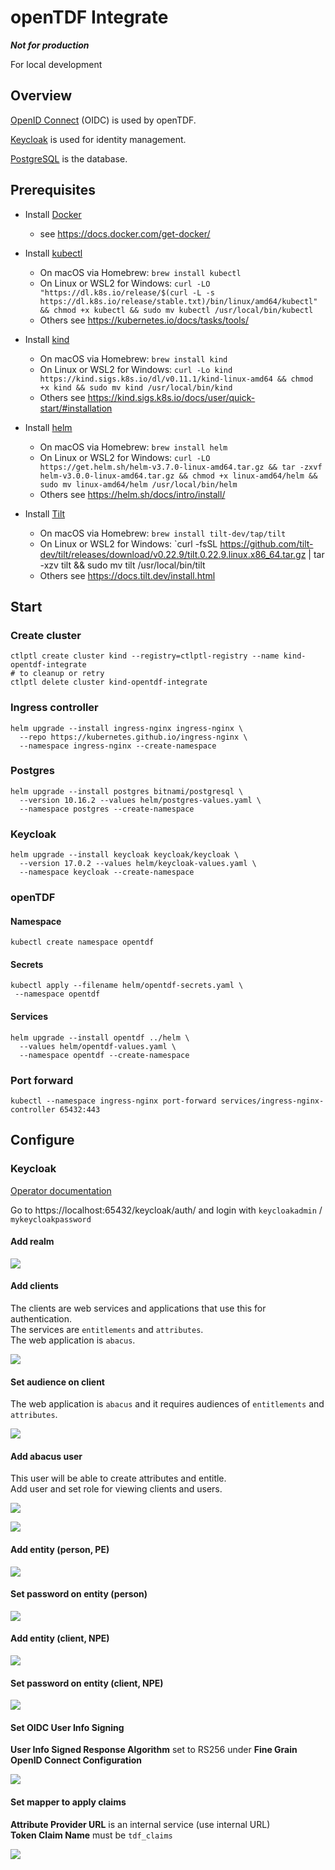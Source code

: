 # openTDF Integrate

**_Not for production_**

For local development

## Overview

[OpenID Connect](https://openid.net/connect/) (OIDC) is used by openTDF.

[Keycloak](https://www.keycloak.org/) is used for identity management.

[PostgreSQL](https://www.postgresql.org/) is the database.

## Prerequisites

- Install [Docker](https://www.docker.com/)

  - see https://docs.docker.com/get-docker/

- Install [kubectl](https://kubernetes.io/docs/reference/kubectl/overview/)

  - On macOS via Homebrew: `brew install kubectl`
  - On Linux or WSL2 for Windows: `curl -LO "https://dl.k8s.io/release/$(curl -L -s https://dl.k8s.io/release/stable.txt)/bin/linux/amd64/kubectl" && chmod +x kubectl && sudo mv kubectl /usr/local/bin/kubectl`
  - Others see https://kubernetes.io/docs/tasks/tools/

- Install [kind](https://kind.sigs.k8s.io/)

  - On macOS via Homebrew: `brew install kind`
  - On Linux or WSL2 for Windows: `curl -Lo kind https://kind.sigs.k8s.io/dl/v0.11.1/kind-linux-amd64 && chmod +x kind && sudo mv kind /usr/local/bin/kind`
  - Others see https://kind.sigs.k8s.io/docs/user/quick-start/#installation

- Install [helm](https://helm.sh/)

  - On macOS via Homebrew: `brew install helm`
  - On Linux or WSL2 for Windows: `curl -LO https://get.helm.sh/helm-v3.7.0-linux-amd64.tar.gz && tar -zxvf helm-v3.0.0-linux-amd64.tar.gz && chmod +x linux-amd64/helm && sudo mv linux-amd64/helm /usr/local/bin/helm`
  - Others see https://helm.sh/docs/intro/install/

- Install [Tilt](https://tilt.dev/)
  - On macOS via Homebrew: `brew install tilt-dev/tap/tilt`
  - On Linux or WSL2 for Windows: `curl -fsSL https://github.com/tilt-dev/tilt/releases/download/v0.22.9/tilt.0.22.9.linux.x86_64.tar.gz | tar -xzv tilt && sudo mv tilt /usr/local/bin/tilt
  - Others see https://docs.tilt.dev/install.html

## Start

### Create cluster

```shell
ctlptl create cluster kind --registry=ctlptl-registry --name kind-opentdf-integrate
# to cleanup or retry
ctlptl delete cluster kind-opentdf-integrate
```

### Ingress controller

```shell
helm upgrade --install ingress-nginx ingress-nginx \
  --repo https://kubernetes.github.io/ingress-nginx \
  --namespace ingress-nginx --create-namespace
```

### Postgres

```shell
helm upgrade --install postgres bitnami/postgresql \
  --version 10.16.2 --values helm/postgres-values.yaml \
  --namespace postgres --create-namespace
```

### Keycloak

```shell
helm upgrade --install keycloak keycloak/keycloak \
  --version 17.0.2 --values helm/keycloak-values.yaml \
  --namespace keycloak --create-namespace
```

### openTDF

#### Namespace
```shell
kubectl create namespace opentdf
```

#### Secrets

```shell
kubectl apply --filename helm/opentdf-secrets.yaml \
 --namespace opentdf
```

#### Services

```shell
helm upgrade --install opentdf ../helm \
  --values helm/opentdf-values.yaml \
  --namespace opentdf --create-namespace
```

### Port forward

```shell
kubectl --namespace ingress-nginx port-forward services/ingress-nginx-controller 65432:443
```

## Configure

### Keycloak

[Operator documentation](https://www.keycloak.org/docs/latest/server_installation/index.html#_operator)

Go to https://localhost:65432/keycloak/auth/ and login with `keycloakadmin` / `mykeycloakpassword`

#### Add realm

![](../resource/keycloak-realm-add.png)

#### Add clients

The clients are web services and applications that use this for authentication.  
The services are `entitlements` and `attributes`.  
The web application is `abacus`.

![](../resource/keycloak-client-add.png)

#### Set audience on client

The web application is `abacus` and it requires audiences of `entitlements` and `attributes`.

![](../resource/keycloak-client-audience.png)

#### Add abacus user

This user will be able to create attributes and entitle.  
Add user and set role for viewing clients and users.

![](../resource/keycloak-grantor-add.png)

![](../resource/keycloak-grantor-role.png)

#### Add entity (person, PE)

![](../resource/keycloak-entity-person-add.png)

#### Set password on entity (person)

![](../resource/keycloak-entity-person-password.png)

#### Add entity (client, NPE)

![](../resource/keycloak-client-nonperson-service.png)

#### Set password on entity (client, NPE)

![](../resource/keycloak-client-nonperson-secret.png)

#### Set OIDC User Info Signing

**User Info Signed Response Algorithm** set to RS256 under **Fine Grain OpenID Connect Configuration**

![](../resource/keycloak-client-nonperson-token.png)

#### Set mapper to apply claims

**Attribute Provider URL** is an internal service (use internal URL)  
**Token Claim Name** must be `tdf_claims`

![](../resource/keycloak-mapper-claims.png)
